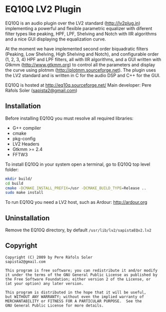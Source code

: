 #  EQ10Q LV2 Plugin

EQ10Q is an audio plugin over the LV2 standard (http://lv2plug.in)
implementing a powerful and flexible parametric equalizer with
diferent filter types like peaking, HPF, LPF, Shelving and Notch with
IIR algorithms and a nice GUI displaying the equalization curve.

At the moment we have implemented second order biquadratic filters
(Peaking, Low Shelving, High Shelving and Notch), and configurable
order (1, 2, 3, 4) HPF and LPF filters, all with IIR algorithms, and a
GUI written with Gtkmm (http://www.gtkmm.org) to control all the
parameters and display the curve using plotmm
(http://plotmm.sourceforge.net).  The plugin uses the LV2 standard and
is written in C for the audio DSP and C++ for the GUI.

EQ10Q is hosted at http://eq10q.sourceforge.net/ Main developer: Pere
Ràfols Soler (sapista2@gmail.com)

## Installation

Before installing EQ10Q you must resolve all required libraries:
  - G++ compiler
  - cmake
  - pkg-config
  - LV2 Headers
  - Gtkmm >= 2.4
  - FFTW3

To install EQ10Q in your system open a terminal, go to EQ10Q top level
folder:

``` bash
mkdir build/
cd build
cmake -DCMAKE_INSTALL_PREFIX=/usr -DCMAKE_BUILD_TYPE=Release ..
sudo make install
```

To run EQ10Q you need a LV2 host, such as Ardour: http://ardour.org

## Uninstallation

Remove the EQ10Q directory, by default `/usr/lib/lv2/sapistaEQv2.lv2`

## Copyright

```
Copyright (C) 2009 by Pere Ràfols Soler
sapista2@gmail.com

This program is free software; you can redistribute it and/or modify
it under the terms of the GNU General Public License as published by
the Free Software Foundation; either version 2 of the License, or
(at your option) any later version.

This program is distributed in the hope that it will be useful,
but WITHOUT ANY WARRANTY; without even the implied warranty of
MERCHANTABILITY or FITNESS FOR A PARTICULAR PURPOSE.  See the
GNU General Public License for more details.
```
